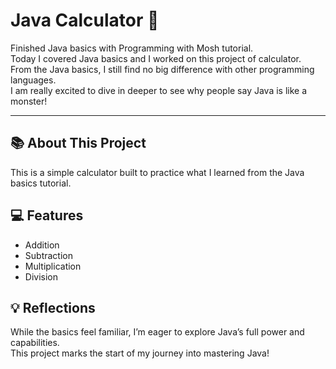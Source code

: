 # Java Calculator 🎉

Finished Java basics with Programming with Mosh tutorial.  
Today I covered Java basics and I worked on this project of calculator.  
From the Java basics, I still find no big difference with other programming languages.  
I am really excited to dive in deeper to see why people say Java is like a monster!

---

## 📚 About This Project

This is a simple calculator built to practice what I learned from the Java basics tutorial.

## 💻 Features

- Addition  
- Subtraction  
- Multiplication  
- Division  

## 💡 Reflections

While the basics feel familiar, I’m eager to explore Java’s full power and capabilities.  
This project marks the start of my journey into mastering Java!
